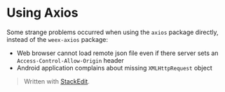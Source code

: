 # Using Axios
Some strange problems occurred when using the ``axios`` package directly, instead of the ``weex-axios`` package:

 - Web browser cannot load remote json file even if there server sets an ``Access-Control-Allow-Origin`` header
 - Android application complains about missing ``XMLHttpRequest`` object

 


> Written with [StackEdit](https://stackedit.io/).
<!--stackedit_data:
eyJoaXN0b3J5IjpbMTQwODA5MjY4M119
-->
